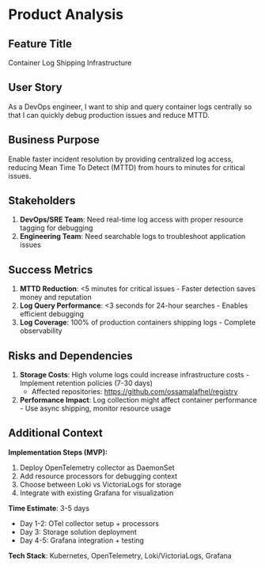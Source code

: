 # Product Analysis

## Feature Title
Container Log Shipping Infrastructure

## User Story
As a DevOps engineer, I want to ship and query container logs centrally so that I can quickly debug production issues and reduce MTTD.

## Business Purpose
Enable faster incident resolution by providing centralized log access, reducing Mean Time To Detect (MTTD) from hours to minutes for critical issues.

## Stakeholders
1. **DevOps/SRE Team**: Need real-time log access with proper resource tagging for debugging
2. **Engineering Team**: Need searchable logs to troubleshoot application issues

## Success Metrics
1. **MTTD Reduction**: <5 minutes for critical issues - Faster detection saves money and reputation
2. **Log Query Performance**: <3 seconds for 24-hour searches - Enables efficient debugging
3. **Log Coverage**: 100% of production containers shipping logs - Complete observability

## Risks and Dependencies
1. **Storage Costs**: High volume logs could increase infrastructure costs - Implement retention policies (7-30 days)
   - Affected repositories: https://github.com/ossamalafhel/registry
2. **Performance Impact**: Log collection might affect container performance - Use async shipping, monitor resource usage

## Additional Context
**Implementation Steps (MVP):**
1. Deploy OpenTelemetry collector as DaemonSet
2. Add resource processors for debugging context
3. Choose between Loki vs VictoriaLogs for storage
4. Integrate with existing Grafana for visualization

**Time Estimate**: 3-5 days
- Day 1-2: OTel collector setup + processors
- Day 3: Storage solution deployment
- Day 4-5: Grafana integration + testing

**Tech Stack**: Kubernetes, OpenTelemetry, Loki/VictoriaLogs, Grafana